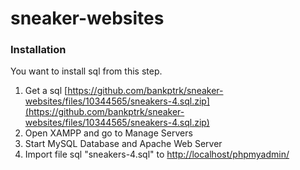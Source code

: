 # sneaker-websites

### Installation

You want to install sql from this step.

1. Get a sql [https://github.com/bankptrk/sneaker-websites/files/10344565/sneakers-4.sql.zip](https://github.com/bankptrk/sneaker-websites/files/10344565/sneakers-4.sql.zip)
2. Open XAMPP and go to Manage Servers
3. Start MySQL Database and Apache Web Server
4. Import file sql "sneakers-4.sql" to [http://localhost/phpmyadmin/](http://localhost/phpmyadmin/)
